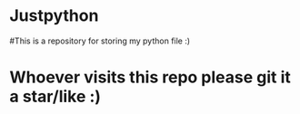 # Justpython
#This is a repository for storing my python file :)
# Whoever visits this repo please git it a star/like :)
